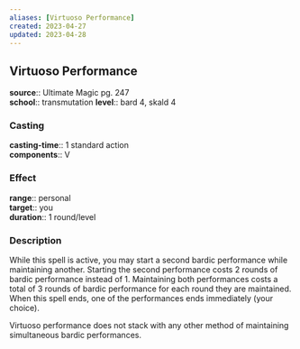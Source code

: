 ```yaml
---
aliases: [Virtuoso Performance]
created: 2023-04-27
updated: 2023-04-28
---
```


## Virtuoso Performance

**source**:: Ultimate Magic pg. 247  
**school**:: transmutation
**level**:: bard 4, skald 4

### Casting

**casting-time**:: 1 standard action  
**components**:: V

### Effect

**range**:: personal  
**target**:: you  
**duration**:: 1 round/level

### Description

While this spell is active, you may start a second bardic performance while maintaining another. Starting the second performance costs 2 rounds of bardic performance instead of 1. Maintaining both performances costs a total of 3 rounds of bardic performance for each round they are maintained. When this spell ends, one of the performances ends immediately (your choice).  
  
Virtuoso performance does not stack with any other method of maintaining simultaneous bardic performances.
